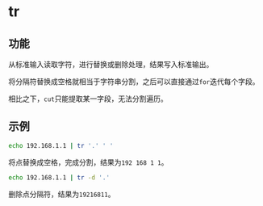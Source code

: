 # tr

## 功能

从标准输入读取字符，进行替换或删除处理，结果写入标准输出。

将分隔符替换成空格就相当于字符串分割，之后可以直接通过`for`迭代每个字段。

相比之下，`cut`只能提取某一字段，无法分割遍历。

## 示例

```bash
echo 192.168.1.1 | tr '.' ' '
```

将点替换成空格，完成分割，结果为`192 168 1 1`。

```bash
echo 192.168.1.1 | tr -d '.'
```

删除点分隔符，结果为`19216811`。
